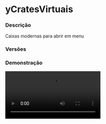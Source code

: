 # yCratesVirtuais
<secondary-label ref="rankup"/>

### Descrição
Caixas modernas para abrir em menu

### Versões
<secondary-label ref="1.8"/>
<secondary-label ref="1.9"/>
<secondary-label ref="1.10"/>
<secondary-label ref="1.11"/>
<secondary-label ref="1.12"/>
<secondary-label ref="1.13"/>
<secondary-label ref="1.14"/>
<secondary-label ref="1.15"/>
<secondary-label ref="1.16"/>
<secondary-label ref="1.17"/>
<secondary-label ref="1.18"/>
<secondary-label ref="1.19"/>
<secondary-label ref="1.20"/>
<secondary-label ref="1.21"/>

### Demonstração
<video src="//www.youtube.com/watch?v=DreHSqrKRg8"/>


<chapter title="Comandos" id="commands" collapsible="true">
<code-block lang="plain text">/crate - Abre o menu principal
/crate armazem - Abre o menu de coletar recompensas
/crate give - Dá crates para um jogador
/crate definir - Define um bloco como crate
/crate reload - Recarrega as configurações</code-block>
</chapter>

<chapter title="Permissões" id="permissions" collapsible="true">
<code-block lang="plain text">ycratesvirtuais.use - Permissão para o /crate e /crate armazem
ycratesvirtuais.open.all - Permissão para o abrir tudo
ycratesvirtuais.open.automatic - Permissão para o abrir automático
ycratesvirtuais.give - Permissão para o /crate give
ycratesvirtuais.define - Permissão para o /crate define
ycratesvirtuais.reload - Permissão para o /crate reload
ycratesvirtuais.admin - Permissão para remover bloco da crate</code-block>
</chapter>

## Placeholders
<primary-label ref="placeholders"/>

Aqui estão as placeholders disponíveis para utilização com este plugin. Consulte-as para entender como utilizá-las corretamente.

<code-block lang="plain text" ignore-vars="true">
%ycratesvirtuais_amount% - Retorna a quantia de crates que o jogador possui
%ycratesvirtuais_amount_raw% - Retorna a quantia de crates que o jogador possui sem formatar
</code-block>

## Configuração
<primary-label ref="config"/>
Confira os arquivos de configuração deste plugin e revise os detalhes para garantir uma implementação correta.

<chapter title="Arquivos de Configuração" collapsible="true">
<chapter title="Estrutura do diretório" collapsible="false">
<code-block lang="plain text" ignore-vars="true">
Estrutura do diretório:
└── yCratesVirtuais/
    ├── commands.yml
    ├── config.yml
    ├── crates.yml
    ├── limit.yml
    ├── menus.yml
    ├── messages.yml
    └── rewards.yml
</code-block>
</chapter>

<chapter title="commands.yml" collapsible="true">
<code-block lang="yaml" ignore-vars="true">
<![CDATA[
#     ___                                          _
#    / __\___  _ __ ___  _ __ ___   __ _ _ __   __| |___
#   / /  / _ \| '_ ` _ \| '_ ` _ \ / _` | '_ \ / _` / __|
#  / /__| (_) | | | | | | | | | | | (_| | | | | (_| \__ \
#  \____/\___/|_| |_| |_|_| |_| |_|\__,_|_| |_|\__,_|___/
#
# Lista de comandos do plugin.

# Utilize "comando|comando" para criar aliases.
# Por exemplo: "gm|gamemode"
# Você pode criar quantas aliases quiser.
commands:
  crate: 'crate|crates'
]]>
</code-block>
</chapter>

<chapter title="config.yml" collapsible="true">
<code-block lang="yaml" ignore-vars="true">
<![CDATA[
#         ____           _          __     ___      _               _
#  _   _ / ___|_ __ __ _| |_ ___  __\ \   / (_)_ __| |_ _   _  __ _(_)___
# | | | | |   | '__/ _` | __/ _ \/ __\ \ / /| | '__| __| | | |/ _` | / __|
# | |_| | |___| | | (_| | ||  __/\__ \\ V / | | |  | |_| |_| | (_| | \__ \
#  \__, |\____|_|  \__,_|\__\___||___/ \_/  |_|_|   \__|\__,_|\__,_|_|___/
#  |___/
#
# Discord: discord.ystoreplugins.com.br
# Site: ystoreplugins.com.br
#

# Modo de depuração para correção de problemas no plugin.
debug-mode: false

#      ___      _        _
#     /   \__ _| |_ __ _| |__   __ _ ___  ___
#    / /\ / _` | __/ _` | '_ \ / _` / __|/ _ \
#   / /_// (_| | || (_| | |_) | (_| \__ \  __/
#  /___,' \__,_|\__\__,_|_.__/ \__,_|___/\___|
#
# Configurações do banco de dados.

database:
  # Determina o tipo de banco de dados. Valores válidos: [SQLITE, MYSQL, HIKARI (recomendado)]
  storage-type: SQLITE

  # Dados para conexão ao banco de dados MYSQL.
  data:
    # Endereço de conexão do banco de dados. [EX: 127.0.0.1]
    host: localhost
    # Porta de conexão do banco de dados. [EX: 3306]
    port: 3306
    # Nome do banco de dados a ser conectado. [EX: minecraft]
    database: ''
    # Usuário de conexão. [EX: root]
    username: ''
    # Senha do usuário de conexão: [EX: 123]
    password: ''

#   __      _   _   _
#  / _\ ___| |_| |_(_)_ __   __ _ ___
#  \ \ / _ \ __| __| | '_ \ / _` / __|
#  _\ \  __/ |_| |_| | | | | (_| \__ \
#  \__/\___|\__|\__|_|_| |_|\__, |___/
#
# Sistemas principais.

# Delay para carregar os dados depois do login
# Necessário para usar em servidor de mina separado
# Recomendado: 20 ticks
login-delay: 20
# Delay para carregar os dados depois do servidor ligar
# Necessário para as crates em bloco
# Recomendado: 20 ticks
load-delay: 20
# Este limite serve para recolher recompensas
# Desativar ou aumentar o limite pode gerar lag
# e em alguns casos crashar o servidor.
limit:
  enabled: true
  # Máximo que irá recolher por vez
  max: 1000

# Mundos que não poderão coletar recompensas
world-reward-collect-blacklist: [ 'none' ]

# Sistema de abertura automatica
automatic-open:
  enabled: true
  # em ticks -> 20 ticks = 1 segundo
  time: 20

# Sistema de blocos
crate-block:
  # Ajustar a altura do holograma
  offset: 2.5
  hologram:
    - '&6&lCAIXAS'
    - '&7Abra as suas chaves aqui'
    - '&f(/crates)'
    - '[item]TRIPWIRE_HOOK'

# Sistema de botões do menu
menu:
  # Mostrar todas as chaves no menu (mesmo se o jogador não tiver)
  show-all: true
  # Botão para abrir o menu de preview
  preview: 'RIGHT'
  # Botão para abrir o menu de gerenciamento
  management: 'LEFT'
  # Mostrar os ícones de 0 a 64
  numerate: true

# Sistema de lores
lore:
  chance: ['', '&6Chance: &7[{chance_progressbar}&7] &f{chance}%', '']
  filter-add: ['&eClique para adicionar ao filtro']
  filter-remove: ['&cClique para remover do filtro']

# Configuração da progressbar
progress-bar:
  amount: 10
  symbol: ':'
  color-yes: '&a'
  color-not: '&7'

# Sistema de formatos de money e quantia
format:
  type: 'LETTER' # Tipos: LETTER - NUMBER
  max-decimals: 4
  formats:
    - ''
    - ''
    - 'K'
    - 'M'
    - 'B'
    - 'T'
    - 'Q'
    - 'QQ'
    - 'S'
    - 'SS'
    - 'O'
    - 'N'
    - 'D'
]]>
</code-block>
</chapter>

<chapter title="crates.yml" collapsible="true">
<code-block lang="yaml" ignore-vars="true">
<![CDATA[
#    ____           _
#  / ___|_ __ __ _| |_ ___  ___
# | |   | '__/ _` | __/ _ \/ __|
# | |___| | | (_| | ||  __/\__ \
#  \____|_|  \__,_|\__\___||___/
#

crates:
  vip:
    # Ordem no menu
    order: 1
    display: '&6VIP'
    # Item que poderá ser ativado
    usable:
      material: 'TRIPWIRE_HOOK'
      name: '&6Chave VIP &7[1]'
      lore: [ '&7Utilize esta chave', '&7acessando &f/crates' ]
    # Item da crate no menu
    menu:
      has:
        material: 'TRIPWIRE_HOOK'
        name: '&6Chave VIP'
        lore: [ '&fQuantidade: &7{amount}', '', ' &a> &f{to_gain} &7recompensas a', '&7  serem ganhas.', '', '&aBotão esquerdo para abrir.', '&aBotão direito para ver as recompensas.' ]
      no-has:
        material: 'TRIPWIRE_HOOK'
        name: '&6Chave VIP'
        lore: [ '', '&cVocê não possui essa chave.' ]
    # Recompensas que poderão ser ganhar
    rewards:
      # Quantia de recompensas que serão ganhas
      amount: 1
      # Lista de recompensas
      # Chance,recompensa (rewards.yml)
      list:
        - '50.0,reward1'
        - '30.0,reward2'
        - '10.0,reward3'
]]>
</code-block>
</chapter>

<chapter title="limit.yml" collapsible="true">
<code-block lang="yaml" ignore-vars="true">
<![CDATA[
# Limite padrão do jogador
default: 1

# Máximo de limite que o jogador poderá ter
# -1 para ser infinito
maximum: -1

# Slot do display no menu
display-slot: 48

messages:
  no-balance: '&cVocê não tem {provider_display} suficiente para isto. Disponível: {provider_balance}&c.'
  bought: '&aVocê comprou +1 limite de abertura de key.'

# Custos de evolução por nível
costs:
  cost1:
    provider: 'Money'
    amount: 100.0

# Item do menu
display:
  material: 'INK_SACK:10'
  name: '&eLimite de abertura'
  lore:
    - '&7Abra mais keys ao mesmo'
    - '&7tempo.'
    - ''
    - '&7Limite Atual: &b{limit}'
    - ''
    - '&f* +1 por: &a{Money} coins&f.'
    - ''
    - '&aClique para adquirir.'

# Item do menu
display-max:
  material: 'INK_SACK:10'
  name: '&eLimite de abertura'
  lore:
    - '&7Abra mais keys ao mesmo'
    - '&7tempo.'
    - ''
    - '&7Limite Atual: &b{limit}'
    - ''
    - '&cVocê está no máximo.'
]]>
</code-block>
</chapter>

<chapter title="menus.yml" collapsible="true">
<code-block lang="yaml" ignore-vars="true">
<![CDATA[
#
#    /\/\   ___ _ __  _   _ ___
#   /    \ / _ \ '_ \| | | / __|
#  / /\/\ \  __/ | | | |_| \__ \
#  \/    \/\___|_| |_|\__,_|___/
#
# Sistema de menus.

# Ativar o sistema de atualizar o menu principal automaticamente enquanto estiver aberto
menu-updater: true
# Tempo para atualizar o menu automaticamente
# em ticks -> 20 ticks = 1s
menu-updater-time: 20

# Setas dos menus.
arrows:
  back:
    material: 'ARROW:0'
    name: '&cVoltar'
    lore: ['&7Clique para voltar ao menu anterior.']
  previous:
    material: 'ARROW:0'
    name: '&cAnterior'
    lore: ['&7Clique para ir à página anterior.']
  next:
    material: 'ARROW:0'
    name: '&aPróximo'
    lore: ['&7Clique para ir à próxima página.']

# Menu de gerenciar membros
main:
  name: '&8Crates'
  size: 54
  slots: [ 11, 12, 13, 20, 21, 22, 29, 30, 31 ]
  previous-slot: 18
  next-slot: 26
  #
  empty-slot: -1
  open-all-slot: 15
  open-automatic-slot: 33
  filter-slot: 24
  info-slot: 47
  top-slot: 49
  rewards-slot: 51
  #
  items:
    empty:
      material: 'WEB'
      name: '&cVocê não possui nenhuma chave'
      lore: []
    open-all:
      material: '4ced34211fed4010a8c85724a27fa5fb205d67684b3da517b6821279c6b65d3f'
      name: '&cAbrir todas chaves!'
      lore: [ '&7Abra todas suas crates', '&7de uma só vez.', '', ' &fChaves a abrir: &7{to_open}', '', '&aClique para abrir.' ]
    open-all-permission:
      material: '4ced34211fed4010a8c85724a27fa5fb205d67684b3da517b6821279c6b65d3f'
      name: '&cAbrir todas chaves!'
      lore: [ '&7Abra todas suas crates', '&7de uma só vez.', ' &fChaves a abrir: &7{to_open}', '', '&cVocê não tem permissão' ]
    open-automatic-on:
      material: 'a7695f96dda626faaa010f4a5f28a53cd66f77de0cc280e7c5825ad65eedc72e'
      name: '&cAbrir automaticamente'
      lore: [ '&7Abra todas suas crates', '&7automaticamente.', ' &fChaves a abrir: &7{to_open}', '', '&fStatus: &aATIVADO', '' ]
    open-automatic-off:
      material: 'df4dc3c3753bf5b0b7f081cdb49b83d37428a12e4187f6346dec06fac54ce'
      name: '&cAbrir automaticamente'
      lore: [ '&7Abra todas suas crates', '&7automaticamente.', ' &fChaves a abrir: &7{to_open}', '', '&fStatus: &cDESATIVADO', '' ]
    open-automatic-permission:
      material: 'df4dc3c3753bf5b0b7f081cdb49b83d37428a12e4187f6346dec06fac54ce'
      name: '&cAbrir automaticamente'
      lore: [ '&7Abra todas suas crates', '&7automaticamente.', ' &fChaves a abrir: &7{to_open}', '', '&cVocê não tem permissão.' ]
    filter:
      material: 'HOPPER'
      name: '&eItens filtrados'
      lore: [ '&7Clique para gerenciar', '&7os &f{filtered}&7 itens filtrados.' ]
    info:
      material: 'd01afe973c5482fdc71e6aa10698833c79c437f21308ea9a1a095746ec274a0f'
      name: '&eSuas informações'
      lore: [ '', ' &fChaves abertas: &7{opened}', ' &fChaves a abrir: &7{to_open}', '', ' &fRecompensas a coletar: &7{rewards}', '' ]
    top:
      material: 'BOOK'
      name: '&eTOP'
      lore: [ '&7Clique para ver os', '&7jogadores que abriram', '&7mais crates.' ]
    rewards:
      material: 'CHEST'
      name: '&eSuas recompensas'
      lore: [ '&7Clique para gerenciar', '&7suas &f{rewards}&7 recompensas.' ]
  facing:
    e0:
      slot: 11
      material: '3ed1aba73f639f4bc42bd48196c715197be2712c3b962c97ebf9e9ed8efa025'
      name: ' '
      lore: []
    e1:
      slot: 12
      material: '3ed1aba73f639f4bc42bd48196c715197be2712c3b962c97ebf9e9ed8efa025'
      name: ' '
      lore: []
    e2:
      slot: 13
      material: '3ed1aba73f639f4bc42bd48196c715197be2712c3b962c97ebf9e9ed8efa025'
      name: ' '
      lore: []
    e3:
      slot: 20
      material: '3ed1aba73f639f4bc42bd48196c715197be2712c3b962c97ebf9e9ed8efa025'
      name: ' '
      lore: []
    e4:
      slot: 21
      material: '3ed1aba73f639f4bc42bd48196c715197be2712c3b962c97ebf9e9ed8efa025'
      name: ' '
      lore: []
    e5:
      slot: 22
      material: '3ed1aba73f639f4bc42bd48196c715197be2712c3b962c97ebf9e9ed8efa025'
      name: ' '
      lore: []
    e6:
      slot: 29
      material: '3ed1aba73f639f4bc42bd48196c715197be2712c3b962c97ebf9e9ed8efa025'
      name: ' '
      lore: []
    e7:
      slot: 30
      material: '3ed1aba73f639f4bc42bd48196c715197be2712c3b962c97ebf9e9ed8efa025'
      name: ' '
      lore: []
    e8:
      slot: 31
      material: '3ed1aba73f639f4bc42bd48196c715197be2712c3b962c97ebf9e9ed8efa025'
      name: ' '
      lore: []

# Menu de abrir as chaves
open:
  name: '&8Crates'
  size: 36
  back-slot: 31
  open-1-slot: 11
  open-all-slot: 12
  collect-1-slot: 14
  collect-all-slot: 15
  items:
    open-1:
      material: '71bc2bcfb2bd3759e6b1e86fc7a79585e1127dd357fc202893f9de241bc9e530'
      name: '&aAbrir 1x'
      lore: [ '', ' &fChaves disponíveis: &7{amount}', '', '&aClique para abrir' ]
    open-all:
      material: '49dd36759307db8e2d9f4b0c2aed2556db1ddcf3f67fa19cc826acbd965fe'
      name: '&aAbrir tudo'
      lore: [ '', ' &fChaves disponíveis: &7{amount}', '', '&aClique para abrir' ]
    collect-1:
      material: 'd9b30303f94e7c785a31e5727a9381535daf4753449ea41db746e1234e9dd2b5'
      name: '&aRetirar 1x'
      lore: [ '', ' &fChaves disponíveis: &7{amount}', '', '&aClique para retirar' ]
    collect-all:
      material: '1a6f1bce5461368a40707c54dc0b895bd61499e812145093db32f9eb12c32954'
      name: '&aRetirar tudo'
      lore: [ '', ' &fChaves disponíveis: &7{amount}', '', '&aClique para retirar' ]

# Menu de preview das recompensas
preview:
  name: '&8Crates'
  size: 54
  slots: [ 11, 12, 13, 14, 15, 20, 21, 22, 23, 24 ]
  previous-slot: 18
  next-slot: 26
  back-slot: 49
  #
  collect-slot: 38
  open-slot: 42
  #
  items:
    collect:
      material: 'TRIPWIRE_HOOK'
      name: '&eRetirar as chaves!'
      lore: [ '&7Receba a chave em', '&7seu inventário.', '', ' &8> &f{amount}&7 chaves', '', '&8>&f Botão esquerdo: &7Retira 100', '&8>&f Botão direito: &7Retira 1', '&8>&f Botão Q: &7Retira todas' ]
    open:
      material: '4ced34211fed4010a8c85724a27fa5fb205d67684b3da517b6821279c6b65d3f'
      name: '&eAbrir as chaves!'
      lore: [ '&7Abrir as chaves e', '&7receber recompensas.', '', ' &8> &f{amount}&7 chaves', '', '&8>&f Botão esquerdo: &7Abre 100', '&8>&f Botão direito: &7Abre 1', '&8>&f Botão Q: &7Abre todas' ]
  facing:
    e0:
      slot: 11
      material: 'BARRIER'
      name: ' '
      lore: []
    e1:
      slot: 12
      material: 'BARRIER'
      name: ' '
      lore: []
    e2:
      slot: 13
      material: 'BARRIER'
      name: ' '
      lore: []
    e3:
      slot: 14
      material: 'BARRIER'
      name: ' '
      lore: []
    e4:
      slot: 15
      material: 'BARRIER'
      name: ' '
      lore: []
    e5:
      slot: 20
      material: 'BARRIER'
      name: ' '
      lore: []
    e6:
      slot: 21
      material: 'BARRIER'
      name: ' '
      lore: []
    e7:
      slot: 22
      material: 'BARRIER'
      name: ' '
      lore: []
    e8:
      slot: 23
      material: 'BARRIER'
      name: ' '
      lore: []
    e9:
      slot: 24
      material: 'BARRIER'
      name: ' '
      lore: []

# Menu de recompensas
rewards:
  name: '&8Crates'
  size: 54
  slots: [ 11, 12, 13, 14, 15, 16, 19, 21, 22, 23, 24, 25, 28, 29, 31, 32, 33, 34 ]
  previous-slot: 18
  next-slot: 26
  back-slot: 48
  #
  empty-slot: 22
  collect-slot: 50
  #
  items:
    empty:
      material: 'WEB'
      name: '&eVazio...'
      lore: [ '&7Nenhuma recompensa para', '&7coletar.' ]
    collect:
      material: 'a6cc486c2be1cb9dfcb2e53dd9a3e9a883bfadb27cb956f1896d602b4067'
      name: '&eRecolher tudo'
      lore: [ '&7Clique para recolher', '&7todas as recompensas.' ]

# Menu de filtro das recompensas
filter:
  name: '&8Crates'
  size: 45
  slots: [ 11, 12, 13, 14, 15, 20, 21, 22, 23, 24 ]
  previous-slot: 18
  next-slot: 26
  back-slot: 40
  facing:
    e0:
      slot: 11
      material: 'BARRIER'
      name: ' '
      lore: []
    e1:
      slot: 12
      material: 'BARRIER'
      name: ' '
      lore: []
    e2:
      slot: 13
      material: 'BARRIER'
      name: ' '
      lore: []
    e3:
      slot: 14
      material: 'BARRIER'
      name: ' '
      lore: []
    e4:
      slot: 15
      material: 'BARRIER'
      name: ' '
      lore: []
    e5:
      slot: 20
      material: 'BARRIER'
      name: ' '
      lore: []
    e6:
      slot: 21
      material: 'BARRIER'
      name: ' '
      lore: []
    e7:
      slot: 22
      material: 'BARRIER'
      name: ' '
      lore: []
    e8:
      slot: 23
      material: 'BARRIER'
      name: ' '
      lore: []
    e9:
      slot: 24
      material: 'BARRIER'
      name: ' '
      lore: []

# Menu de top
top:
  name: '&8Top crates'
  size: 36
  slots: [ 10, 11, 12, 13, 14, 15, 16 ]
  back-slot: 31
  previous-slot: 9
  next-slot: 17
  items:
    # Item do top abertas
    opened:
      material: '{player}'
      name: '&7{player}'
      lore:
        - ''
        - '&fChaves abertas: &7{amount}'
        - '&fPosição: &e{pos}º'
        - ''
]]>
</code-block>
</chapter>

<chapter title="messages.yml" collapsible="true">
<code-block lang="yaml" ignore-vars="true">
<![CDATA[
#
#    /\/\   ___  ___ ___  __ _  __ _  ___  ___
#   /    \ / _ \/ __/ __|/ _` |/ _` |/ _ \/ __|
#  / /\/\ \  __/\__ \__ \ (_| | (_| |  __/\__ \
#  \/    \/\___||___/___/\__,_|\__, |\___||___/
#                              |___/
#
# Mensagens a serem enviadas pelo plugin.

chat:
  syntax: '&cUse: /{command} {syntax}'
  target: '&cJogador {player} não encontrado.'
  number: '&cO argumento não é um número.'
  permission: '&cVocê não tem permissão para fazer isto.'
  console: '&cApenas jogadores in-game podem realizar esta ação.'
  cancelled: '&cVocê cancelou a ação.'
  help: |
    <nl>
    &eComandos do plugin:
    <nl>
    &e-> &f/crates &8-&7 Abre o menu principal
    &e-> &f/crates armazem &8-&7 Abre o menu de coletar recompensas
    <nl>
    &c-> /crates give <item/direto> <player/all> <crate> <quantia> - Dá chaves para um jogador
    &c-> /crates definir - Defini um bloco como crate
    &c-> /crates reload - Recarrega as configurações
    <nl>
  crate-found: |
    &cEsta crate não foi encontrada.
    &7Disponíveis: {list}
  crate-give: '&eVocê deu &f{amount}x chaves(s) &r{crate}&e para o jogador &f{player}&e.'
  crate-give-all: '&eVocê deu &f{amount}x chaves(s) &r{crate}&e para todos os jogadores online.'
  crate-give-all-target: |
    <nl>
    &eTodos os jogadores receberam &f{amount}x chaves(s) &r{crate}&e.
    <nl>
  crate-activated: '&eForam adicionadas &f{amount}x chaves(s) &r{crate}&e em seu /crates.'
  crate-collect: '&eColete as recompensas obtidas em &f/crates armazem&e.'
  crate-collected: '&eVocê retirou &f{amount}x chaves(s) &r{crate}&e.'
  crate-reward-collected: '&eItem recolhido com sucesso.'
  crate-reward-collected-all: '&eTodas as recompensas possíveis foram recolhidas com sucesso.'
  crate-defined: '&eBloco da crate definido com sucesso.'
  crate-define-enter: '&eClique em um bloco para definir como crate. Para sair digite /crate definir novamente.'
  crate-define-leave: '&eVocê saiu do modo definição.'
  crate-define: '&cVocê está no modo definir. Para sair: /crate definir'
  world-blacklisted: '&cVocê não pode coletar recompensas neste mundo.'
  wait-collect: '&cAguarde parar recolher recompensas novamente.'
]]>
</code-block>
</chapter>

<chapter title="rewards.yml" collapsible="true">
<code-block lang="yaml" ignore-vars="true">
<![CDATA[
#   ____                            _
# |  _ \ _____      ____ _ _ __ __| |___
# | |_) / _ \ \ /\ / / _` | '__/ _` / __|
# |  _ <  __/\ V  V / (_| | | | (_| \__ \
# |_| \_\___| \_/\_/ \__,_|_|  \__,_|___/
#

rewards:
  reward1:
    # Item que aparecerá no preview.
    preview:
      material: 'STONE:0'
      name: '&8Pedra'
      amount: 64
      lore: [ '&aEsta pedra vale muito dinheiro!' ]
      enchants: []
    # Item que aparecerá para coletar.
    collect:
      material: 'STONE:0'
      name: '&8Pedra'
      amount: 64
      lore: [ '&aEsta pedra vale muito dinheiro!', '', ' &7> &fQuantidade: &7{amount}', '', '&eClique esquerdo para receber', '&eClique direito para deletar' ]
      enchants: []
    # Item que será dado ao player
    item:
      give: true
      material: 'STONE:0'
      name: '&8Pedra'
      amount: 64
      lore: [ '&aEu valho muito!' ]
      enchants: []
    # Comandos que será dado ao player
    command:
      give: false
      # quantia padrão da placeholder {amount} no comando (valor base)
      placeholder-amount: 1
      # multiplicar a placeholder {amount} pela quantia de recompensas do mesmo tipo
      multiply-placeholder: true
      list: [ 'give {player} stone {amount}' ]
  reward2:
    preview:
      material: 'DIAMOND:0'
      name: '&bDiamante'
      amount: 1
      lore: [ '&bQuem não adora uma pedra preciosa?!' ]
      enchants: []
    collect:
      material: 'DIAMOND:0'
      name: '&bDiamante'
      amount: 1
      lore: [ '&bQuem não adora uma pedra preciosa?!', '', ' &7> &fQuantidade: &7{amount}', '', '&eClique esquerdo para receber', '&eClique direito para deletar' ]
      enchants: []
    command:
      give: true
      placeholder-amount: 1
      multiply-placeholder: true
      list: [ 'give {player} diamond {amount}' ]
  reward3:
    preview:
      material: 'EMERALD:0'
      name: '&aEsmeralda'
      amount: 1
      lore: [ '&aEsmeraldas valem muito?' ]
      enchants: []
    collect:
      material: 'EMERALD:0'
      name: '&aEsmeralda'
      amount: 1
      lore: [ '&aEsmeraldas valem muito?', '', ' &7> &fQuantidade: &7{amount}', '', '&eClique esquerdo para receber', '&eClique direito para deletar' ]
      enchants: []
    item:
      give: true
      material: 'EMERALD:0'
      name: '&aEsmeralda'
      amount: 1
      lore: [ '&aEu valho muito!' ]
      enchants: []
]]>
</code-block>
</chapter>

</chapter>


## Erros comuns
<primary-label ref="errors"/>

Antes de configurar o plugin, revise os pontos listados aqui para evitar problemas frequentes durante a configuração.

<seealso style="cards">
    <category ref="wrs">
        <a href="yplugins.md"></a>        <a href="https://ystoreplugins.com.br/plugins/detalhes/97-yCratesVirtuais">Site do plugin yCratesVirtuais</a>
    </category>
</seealso>